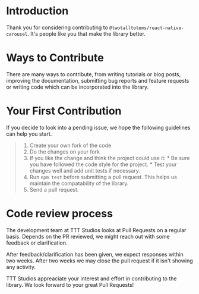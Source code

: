 # Introduction

Thank you for considering contributing to `@twotalltotems/react-native-carousel`. It's people like you that make the library better.

# Ways to Contribute

There are many ways to contribute, from writing tutorials or blog posts, improving the documentation, submitting bug reports and feature requests or writing code which can be incorporated into the library.


# Your First Contribution
If you decide to look into a pending issue, we hope the following guidelines can help you start.

>1. Create your own fork of the code
>2. Do the changes on your fork
>3. If you like the change and think the project could use it: 
	* Be sure you have followed the code style for the project.
	* Test your changes well and add unit tests if necessary. 
>4. Run `npm test` before submitting a pull request. This helps us maintain the compatability of the library. 
>5. Send a pull request. 

# Code review process
The development team at TTT Studios looks at Pull Requests on a regular basis. Depends on the PR reviewed, we might reach out with some feedback or clarification. 

After feedback/clarification has been given, we expect responses within two weeks. After two weeks we may close the pull request if it isn't showing any activity.

TTT Studios appreaciate your interest and effort in contributing to the library. We look forward to your great Pull Requests!






